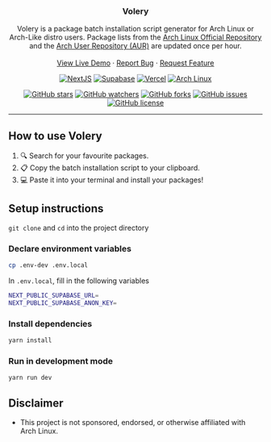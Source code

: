 <div align="center">
  <h3 align="center">Volery</h3>
  <p align="center">
    Volery is a package batch installation script generator for Arch
    Linux or Arch-Like distro users. Package lists from the
    <a href="https://archlinux.org/packages/">Arch Linux Official Repository</a> and the
    <a href="https://aur.archlinux.org">Arch User Repository (AUR)</a> are updated once per hour.
    <br />
    <br />
    <a href="https://volery-elliotwutingfeng.vercel.app">View Live Demo</a>
    ·
    <a href="https://github.com/elliotwutingfeng/Volery/issues">Report Bug</a>
    ·
    <a href="https://github.com/elliotwutingfeng/Volery/issues">Request Feature</a>
  </p>
  <p align="center">
    <a href="https://nextjs.org"><img src="https://img.shields.io/badge/NextJS-1C1C1C?style=for-the-badge&logo=nextdotjs&logoColor=ffffff" alt="NextJS"/></a>
    <a href="https://supabase.com"><img src="https://img.shields.io/badge/Supabase-1C1C1C?style=for-the-badge&logo=supabase&logoColor=3ECF8E" alt="Supabase"/></a>
    <a href="https://vercel.com"><img src="https://img.shields.io/badge/Vercel-1C1C1C?style=for-the-badge&logo=vercel&logoColor=ffffff" alt="Vercel"/></a>
    <a href="https://archlinux.org"><img src="https://img.shields.io/badge/Arch_Linux-1C1C1C?style=for-the-badge&logo=archlinux&logoColor=1793D1" alt="Arch Linux"/></a>
  </p>
  <p align="center">
    <a href="https://github.com/elliotwutingfeng/Volery/stargazers"><img src="https://img.shields.io/github/stars/elliotwutingfeng/Volery?style=for-the-badge" alt="GitHub stars"/></a>
    <a href="https://github.com/elliotwutingfeng/Volery/watchers"><img src="https://img.shields.io/github/watchers/elliotwutingfeng/Volery?style=for-the-badge" alt="GitHub watchers"/></a>
    <a href="https://github.com/elliotwutingfeng/Volery/network/members"><img src="https://img.shields.io/github/forks/elliotwutingfeng/Volery?style=for-the-badge" alt="GitHub forks"/></a>
    <a href="https://github.com/elliotwutingfeng/Volery/issues"><img src="https://img.shields.io/github/issues/elliotwutingfeng/Volery?style=for-the-badge" alt="GitHub issues"/></a>
    <a href="LICENSE"><img src="https://img.shields.io/badge/LICENSE-APACHE-GREEN?style=for-the-badge" alt="GitHub license"/></a>
  </p>
</div>

---

## How to use Volery

1. 🔍 Search for your favourite packages.
2. 📋 Copy the batch installation script to your clipboard.
3. 💻 Paste it into your terminal and install your packages!

## Setup instructions

`git clone` and `cd` into the project directory

### Declare environment variables

```bash
cp .env-dev .env.local
```

In `.env.local`, fill in the following variables

```bash
NEXT_PUBLIC_SUPABASE_URL=
NEXT_PUBLIC_SUPABASE_ANON_KEY=
```

### Install dependencies

```bash
yarn install
```

### Run in development mode

```bash
yarn run dev
```

## Disclaimer

- This project is not sponsored, endorsed, or otherwise affiliated with Arch Linux.
